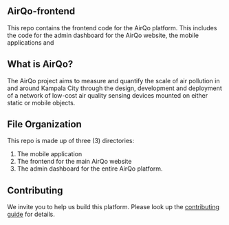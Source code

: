 ## AirQo-frontend
This repo contains the frontend code for the AirQo platform. This includes the code for the admin dashboard for the AirQo website, the mobile applications and 


## What is AirQo?
The AirQo project aims to measure and quantify the scale of air pollution in and around Kampala City through the design, development and deployment of a network of low-cost air quality sensing devices mounted on either static or mobile objects.

## File Organization
This repo is made up of three (3) directories:
1. The mobile application
2. The frontend for the main AirQo website
3. The admin dashboard for the entire AirQo platform.

## Contributing
We invite you to help us build this platform. Please look up the [contributing guide](https://github.com/airqo-platform/AirQo-frontend/wiki) for details.

